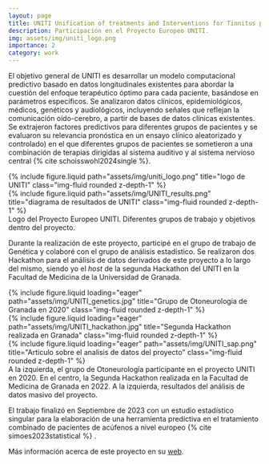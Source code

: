 ```yaml
---
layout: page
title: UNITI Unification of treatments and Interventions for Tinnitus patients
description: Participación en el Proyecto Europeo UNITI.
img: assets/img/uniti_logo.png
importance: 2
category: work
---
```


El objetivo general de UNITI es desarrollar un modelo computacional predictivo basado en datos longitudinales existentes para abordar la cuestión del enfoque terapéutico óptimo para cada paciente, basándose en parámetros específicos. Se analizaron datos clínicos, epidemiológicos, médicos, genéticos y audiológicos, incluyendo señales que reflejan la comunicación oído-cerebro, a partir de bases de datos clínicas existentes. Se extrajeron factores predictivos para diferentes grupos de pacientes y se evaluaron su relevancia pronóstica en un ensayo clínico aleatorizado y controlado) en el que diferentes grupos de pacientes se sometieron a una combinación de terapias dirigidas al sistema auditivo y al sistema nervioso central {% cite schoisswohl2024single %}.

<div class="row justify-content-sm-center">
    <div class="col-sm-4 mt-3 mt-md-0">
        {% include figure.liquid path="assets/img/uniti_logo.png" title="logo de UNITI" class="img-fluid rounded z-depth-1" %}
    </div>
    <div class="col-sm-8 mt-3 mt-md-0">
        {% include figure.liquid path="assets/img/UNITI_results.png" title="diagrama de resultados de UNITI" class="img-fluid rounded z-depth-1" %}
    </div>
</div>
<div class="caption">
    Logo del Proyecto Europeo UNITI. Diferentes grupos de trabajo y objetivos dentro del proyecto.
</div>

Durante la realización de este proyecto, participé en el grupo de trabajo de Genética y colaboré con el grupo de análisis estadístico. Se realizaron dos Hackathon para el análisis de datos derivados de este proyecto a lo largo del mismo, siendo yo el _host_ de la segunda Hackathon del UNITI en la Facultad de Medicina de la Universidad de Granada.

<div class="row">
    <div class="col-sm mt-3 mt-md-0">
        {% include figure.liquid loading="eager" path="assets/img/UNITI_genetics.jpg" title="Grupo de Otoneurologia de Granada en 2020" class="img-fluid rounded z-depth-1" %}
    </div>
    <div class="col-sm mt-3 mt-md-0">
        {% include figure.liquid loading="eager" path="assets/img/UNITI_hackathon.jpg" title="Segunda Hackathon realizada en Granada" class="img-fluid rounded z-depth-1" %}
    </div>
    <div class="col-sm mt-3 mt-md-0">
        {% include figure.liquid loading="eager" path="assets/img/UNITI_sap.png" title="Articulo sobre el analisis de datos del proyecto" class="img-fluid rounded z-depth-1" %}
    </div>
</div>
<div class="caption">
    A la izquierda, el grupo de Otoneurología participante en el proyecto UNITI en 2020. En el centro, la Segunda Hackathon realizada en la Facultad de Medicina de Granada en 2022. A la izquierda, resultados del análisis de datos masivo del proyecto.
</div>

El trabajo finalizó en Septiembre de 2023 con un estudio estadístico singular para la elaboración de una herramienta predictiva en el tratamiento combinado de pacientes de acúfenos a nivel europeo {% cite simoes2023statistical %} . 

Más información acerca de este proyecto en su [web](https://uniti.tinnitusresearch.net/). 


